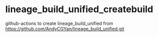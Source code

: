 # lineage_build_unified_createbuild
github-actions to create lineage_build_unified from https://github.com/AndyCGYan/lineage_build_unified.git

